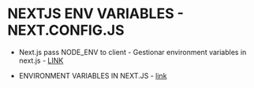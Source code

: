 # NEXTJS ENV VARIABLES - NEXT.CONFIG.JS

* Next.js pass NODE_ENV to client - Gestionar environment variables in next.js - [LINK](https://stackoverflow.com/questions/53266814/next-js-pass-node-env-to-client)

* ENVIRONMENT VARIABLES IN NEXT.JS - [link](https://jaketrent.com/post/environment-variables-in-nextjs/)